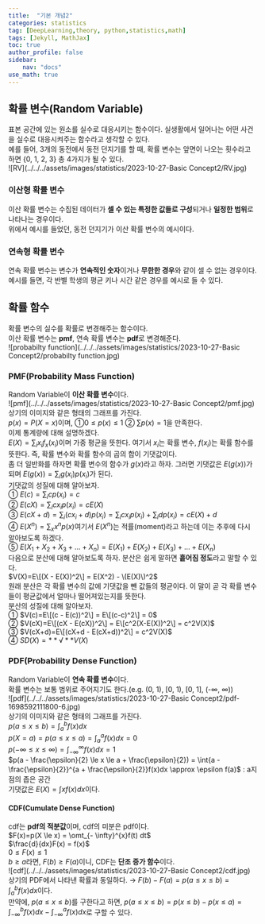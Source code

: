 ```yaml
---
title:  "기본 개념2"
categories: statistics
tag: [DeepLearning,theory, python,statistics,math]
tags: [Jekyll, MathJax]
toc: true
author_profile: false
sidebar:
    nav: "docs"
use_math: true
---
```


## 확률 변수(Random Variable)

표본 공간에 있는 원소를 실수로 대응시키는 함수이다. 실생활에서 일어나는 어떤 사건을 실수로 대응시켜주는 함수라고 생각할 수 있다.   
예를 들어, 3개의 동전에서 동전 던지기를 할 때, 확률 변수는 앞면이 나오는 횟수라고 하면 \{0, 1, 2, 3\} 총 4가지가 될 수 있다.   
   ![RV](../../../assets/images/statistics/2023-10-27-Basic Concept2/RV.jpg)

### 이산형 확률 변수

이산 확률 변수는 수집된 데이터가 **셀 수 있는 특정한 값들로 구성**되거나 **일정한 범위**로 나타나는 경우이다.  
위에서 예시를 들었던, 동전 던지기가 이산 확률 변수의 예시이다.

### 연속형 확률 변수

연속 확률 변수는 변수가 **연속적인 숫자**이거나 **무한한 경우**와 같이 셀 수 없는 경우이다.   
예시를 들면, 각 반별 학생의 평균 키나 시간 같은 경우를 예시로 들 수 있다.   

## 확률 함수

확률 변수의 실수를 확률로 변경해주는 함수이다.   
이산 확률 변수는 **pmf**, 연속 확률 변수는 **pdf**로 변경해준다.    
![probabilty function](../../../assets/images/statistics/2023-10-27-Basic Concept2/probabilty function.jpg)

### PMF(Probability Mass Function)

Random Variable이 **이산 확률 변수**이다.    
![pmf](../../../assets/images/statistics/2023-10-27-Basic Concept2/pmf.jpg)   
상기의 이미지와 같은 형태의 그래프를 가진다.   
$p(x) = P(X=x)$이며, ①$0 \le p(x) \le 1$ ② $\sum p(x) = 1$을 만족한다.   
이제 통계량에 대해 설명하겠다.   
$E(X)=\sum_{i}x_if_x(x_i)$이며 가중 평균을 뜻한다. 여기서 $x_i$는 확률 변수, $f(x_i)$는 확률 함수를 뜻한다. 즉, 확률 변수와 확률 함수의 곱의 합이 기댓값이다.   
좀 더 일반화를 하자면 확률 변수의 함수가 $g(x)$라고 하자. 그러면 기댓값은 $E(g(x))$가 되며 $E(g(x))=\sum_{i}g(x_i)p(x_i)$가 된다.   
기댓값의 성질에 대해 알아보자.   
① $E(c)=\sum_{i}cp(x_i) = c$   
② $E(cX)=\sum_{i}cx_ip(x_i) = cE(X)$   
③ $E(cX+d)=\sum_{i}(cx_i+d)p(x_i) = \sum_{i}cx_ip(x_i) + \sum_{i}dp(x_i) = cE(X) + d$   
④ $E(X^n) = \sum_{x}x^np(x)$여기서 $E(X^n)$는 적률(moment)라고 하는데 이는 추후에 다시 알아보도록 하겠다.   
⑤ $E(X_1+X_2+X_3+...+X_n) = E(X_1)+E(X_2)+E(X_3)+...+E(X_n)$   
다음으로 분산에 대해 알아보도록 하자. 분산은 쉽게 말하면 **흩어짐 정도**라고 말할 수 있다.   
$V(X)=E\[(X - E(X))^2\] = E(X^2) - \(E(X)\)^2$   
원래 분산은 각 확률 변수의 값에 기댓값을 뺀 값들의 평균이다. 이 말이 곧 각 확률 변수들이 평균값에서 얼마나 떨어져있는지를 뜻한다.   
분산의 성질에 대해 알아보자.   
① $V(c)=E\[(c - E(c))^2\] = E\[(c-c)^2\] = 0$   
② $V(cX)=E\[(cX - E(cX))^2\] = E\[c^2(X-E(X))^2\] = c^2V(X)$   
③ $V(cX+d)=E\[(cX+d - E(cX+d))^2\] = c^2V(X)$   
④ $SD(X)=**√**V(X)$

### PDF(Probability Dense Function)

Random Variable이 **연속 확률 변수**이다.   
확률 변수는 보통 범위로 주어지기도 한다.(e.g. (0, 1), [0, 1), [0, 1], (-$\infty$, $\infty$))    
![pdf](../../../assets/images/statistics/2023-10-27-Basic Concept2/pdf-1698592111800-6.jpg)   
상기의 이미지와 같은 형태의 그래프를 가진다.   
$p(a \le x \le b)=\int_{a}^{b} f(x) dx$   
$p(X=a)=p(a \le x \le a) = \int_{a}^{a}f(x)dx = 0$    
$p(-\infty \le x \le \infty) = \int_{-\infty}^{\infty}f(x)dx = 1$   
$p(a - \frac{\epsilon}{2} \le x \le a + \frac{\epsilon}{2}) = \int{a - \frac{\epsilon}{2}}^{a + \frac{\epsilon}{2}}f(x)dx \approx \epsilon f(a)$ : a지점의 좁은 공간   
기댓값은 $E(X)=\int xf(x)dx$이다.   

#### CDF(Cumulate Dense Function)

cdf는 **pdf의 적분값**이며, cdf의 미분은 pdf이다.   
$F(x)=p(X \le x) = \omt_{- \infty}^{x}f(t) dt$   
$\frac{d}{dx}F(x) = f(x)$   
$0 \le F(x) \le 1$   
$b \ge a$라면, $F(b) \ge F(a)$이니, CDF는 **단조 증가 함수**이다.  
![cdf](../../../assets/images/statistics/2023-10-27-Basic Concept2/cdf.jpg)  
상기의 PDF에서 나타낸 확률과 동일하다. &rarr; $F(b) - F(a) = p(a \le x \le b) = \int_{a}^{b} f(x) dx$이다.     
만약에, $p(a \le x \le b)$를 구한다고 하면, $p(a \le x \le b) = p(x \le b) - p(x \le a) = \int_{- \infty}^{b} f(x) dx - \int_{- \infty}^{a} f(x) dx$로 구할 수 있다.   
